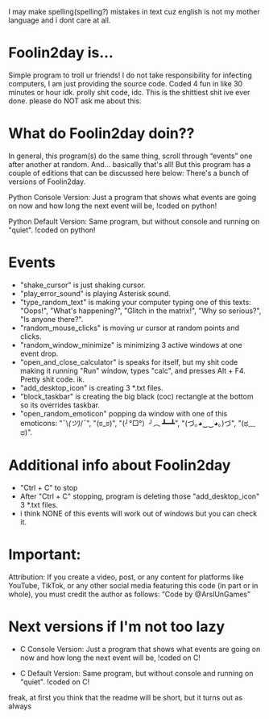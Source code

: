 I may make spelling(spelling?) mistakes in text cuz english is not my mother language and i dont care at all. 

# Foolin2day is...

Simple program to troll ur friends!
I do not take responsibility for infecting computers, I am just providing the source code.
Coded 4 fun in like 30 minutes or hour idk.
prolly shit code, idc.
This is the shittiest shit ive ever done. please do NOT ask me about this.

# What do Foolin2day doin??
In general, this program(s) do the same thing, scroll through “events” one after another at random. And... basically that's all! But this program has a couple of editions that can be discussed here below:
There's a bunch of versions of Foolin2day.

Python Console Version: Just a program that shows what events are going on now and how long the next event will be, !coded on python!

Python Default Version: Same program, but without console and running on "quiet". !coded on python!

# Events
- "shake_cursor" is just shaking cursor.
- "play_error_sound" is playing Asterisk sound.
- "type_random_text" is making your computer typing one of this texts: "Oops!", "What's happening?", "Glitch in the matrix!", "Why so serious?", "Is anyone there?".
- "random_mouse_clicks" is moving ur cursor at random points and clicks.
- "random_window_minimize" is minimizing 3 active windows at one event drop.
- "open_and_close_calculator" is speaks for itself, but my shit code making it running "Run" window, types "calc", and presses Alt + F4. Pretty shit code. ik.
- "add_desktop_icon" is creating 3 *.txt files.
- "block_taskbar" is creating the big black (coc) rectangle at the bottom so its overrides taskbar.
- "open_random_emoticon" popping da window with one of this emoticons: "¯\\_(ツ)_/¯", "(ಠ_ಠ)", "(╯°□°）╯︵ ┻━┻", "(づ｡◕‿‿◕｡)づ", "(ಥ﹏ಥ)".

# Additional info about Foolin2day
- "Ctrl + C" to stop
- After "Ctrl + C" stopping, program is deleting those "add_desktop_icon" 3 *.txt files.
- i think NONE of this events will work out of windows but you can check it.


# Important:
Attribution: If you create a video, post, or any content for platforms like YouTube, TikTok, or any other social media featuring this code (in part or in whole), you must credit the author as follows:
“Code by @ArslUnGames”

# Next versions if I'm not too lazy

- C Console Version: Just a program that shows what events are going on now and how long the next event will be, !coded on C!

- C Default Version: Same program, but without console and running on "quiet". !coded on C!





freak, at first you think that the readme will be short, but it turns out as always
